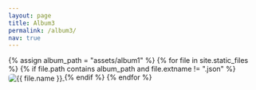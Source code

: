 ```yaml
---
layout: page
title: Album3
permalink: /album3/
nav: true
---
```


<!-- 给容器保留原来的 id，同时加上 class="jg" 以配合样式与初始化 -->
<div id="mygallery" class="jg">
  {% assign album_path = "assets/album1" %}
  {% for file in site.static_files %}
    {% if file.path contains album_path and file.extname != ".json" %}
      <a href="{{ file.path }}" data-lightbox="album" data-title="{{ file.name }}">
        <img src="{{ file.path }}" alt="{{ file.name }}" loading="lazy">
      </a>
    {% endif %}
  {% endfor %}
</div>

<!-- ② 兜底 CSS：即使 JS 未加载成功，缩略图也不会巨大 -->
<style>
  .jg a img {
    max-height: 180px;  /* 缩略图高度上限，可按需调整 120~200px */
    width: auto;
    height: auto;
    object-fit: cover;
    border-radius: 6px;
    display: inline-block;
    vertical-align: middle;
  }
  .jg { margin-bottom: 18px; }
</style>

<!-- 样式（顺序无硬性要求，但放在这里最直观） -->
<link rel="stylesheet" href="https://cdnjs.cloudflare.com/ajax/libs/justifiedGallery/3.8.1/css/justifiedGallery.min.css"/>
<link rel="stylesheet" href="https://cdnjs.cloudflare.com/ajax/libs/lightbox2/2.11.3/css/lightbox.min.css"/>

<!-- ③ 脚本顺序：先 jQuery → 再 Justified Gallery → 再 Lightbox2 -->
<script src="https://code.jquery.com/jquery-3.6.0.min.js"></script>
<script src="https://cdnjs.cloudflare.com/ajax/libs/justifiedGallery/3.8.1/js/jquery.justifiedGallery.min.js"></script>
<script src="https://cdnjs.cloudflare.com/ajax/libs/lightbox2/2.11.3/js/lightbox.min.js"></script>

<!-- 稳健初始化 + 更小的 rowHeight -->
<script>
  (function initGallery(){
    function run() {
      if (!window.jQuery || !jQuery.fn.justifiedGallery) return;

      // 初始化每个相册容器（这里只有一个 .jg，也兼容以后多分区）
      jQuery('.jg').each(function(){
        jQuery(this).justifiedGallery({
          rowHeight: 160,       // 调小缩略图行高（建议 140~200）
          maxRowHeight: 200,    // 行高上限，避免某些行过高
          margins: 6,
          captions: true,
          lastRow: 'nojustify'  // 最后一行不强制铺满，更自然
        });
      });

      // Lightbox2 可选项（可按需要微调）
      if (window.lightbox) {
        lightbox.option({
          wrapAround: true,
          showImageNumberLabel: false,
          fadeDuration: 150,
          resizeDuration: 150,
          disableScrolling: false
        });
      }

      // （可选小增强）点击大图本体也可关闭回到相册
      document.addEventListener('click', function(e) {
        if (e.target && e.target.classList && e.target.classList.contains('lb-image')) {
          var overlay = document.querySelector('.lightboxOverlay');
          if (overlay) overlay.click();
        }
      });
    }

    if (document.readyState === 'loading') {
      document.addEventListener('DOMContentLoaded', run);
    } else {
      run();
    }
  })();
</script>
